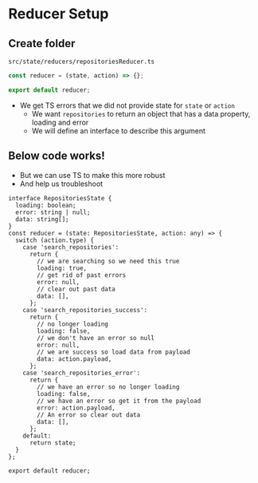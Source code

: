 # Reducer Setup
## Create folder
`src/state/reducers/repositoriesReducer.ts`

```ts
const reducer = (state, action) => {};

export default reducer;
```

* We get TS errors that we did not provide state for `state` or `action`
    - We want `repositories` to return an object that has a data property, loading and error
    - We will define an interface to describe this argument

## Below code works!
* But we can use TS to make this more robust
* And help us troubleshoot

```
interface RepositoriesState {
  loading: boolean;
  error: string | null;
  data: string[];
}
const reducer = (state: RepositoriesState, action: any) => {
  switch (action.type) {
    case 'search_repositories':
      return {
        // we are searching so we need this true
        loading: true,
        // get rid of past errors
        error: null,
        // clear out past data
        data: [],
      };
    case 'search_repositories_success':
      return {
        // no longer loading
        loading: false,
        // we don't have an error so null
        error: null,
        // we are success so load data from payload
        data: action.payload,
      };
    case 'search_repositories_error':
      return {
        // we have an error so no longer loading
        loading: false,
        // we have an error so get it from the payload
        error: action.payload,
        // An error so clear out data
        data: [],
      };
    default:
      return state;
  }
};

export default reducer;
```
